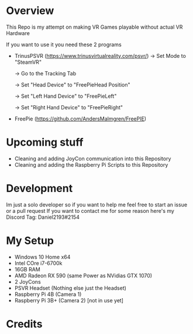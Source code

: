 # Overview

This Repo is my attempt on making VR Games playable without actual VR Hardware

If you want to use it you need these 2 programs

- TrinusPSVR (https://www.trinusvirtualreality.com/psvr/)
    -> Set Mode to "SteamVR"
    
    -> Go to the Tracking Tab
    
    -> Set "Head Device" to "FreePieHead Position"
    
    -> Set "Left Hand Device" to "FreePieLeft"
    
    -> Set "Right Hand Device" to "FreePieRight"
    
- FreePie (https://github.com/AndersMalmgren/FreePIE)


# Upcoming stuff
- Cleaning and adding JoyCon communication into this Repository
- Cleaning and adding the Raspberry Pi Scripts to this Repository


# Development
Im just a solo developer so if you want to help me feel free to start an issue or a pull request
If you want to contact me for some reason here's my Discord Tag: Daniel2193#2154


# My Setup
- Windows 10 Home x64
- Intel COre i7-6700k
- 16GB RAM
- AMD Radeon RX 590 (same Power as NVidias GTX 1070)
- 2 JoyCons
- PSVR Headset (Nothing else just the Headset)
- Raspberry Pi 4B (Camera 1)
- Raspberry Pi 3B+ (Camera 2) [not in use yet]


# Credits

